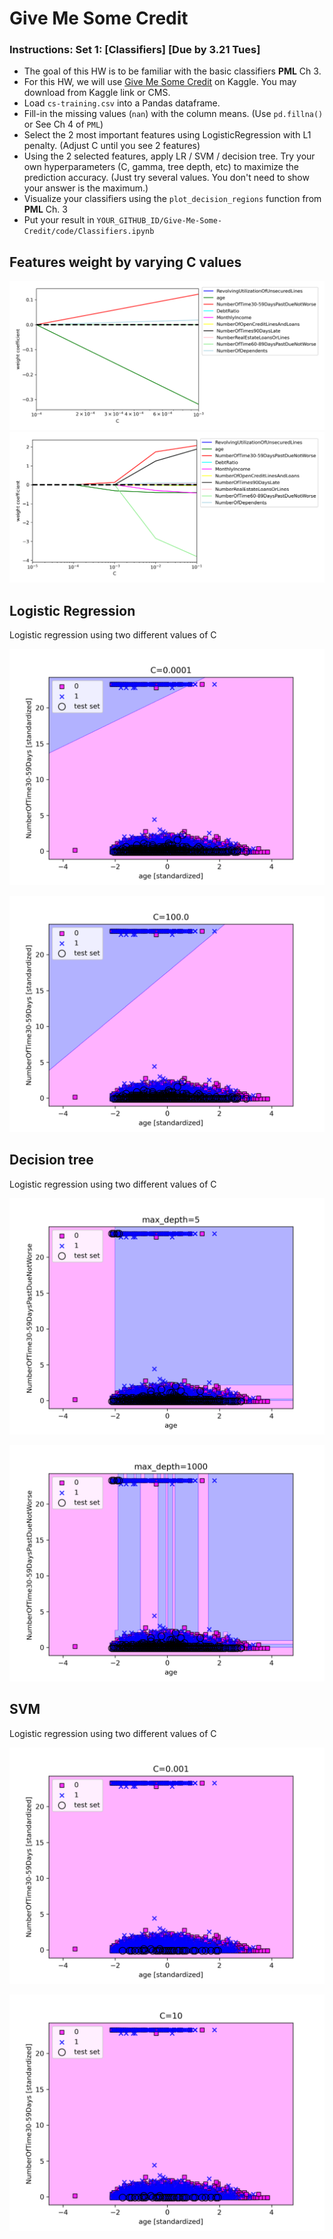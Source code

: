 # Give Me Some Credit

### Instructions: Set 1: [Classifiers] [Due by 3.21 Tues]
  * The goal of this HW is to be familiar with the basic classifiers __PML__ Ch 3. 
  * For this HW, we will use [Give Me Some Credit]([http://archive.ics.uci.edu/ml/datasets/Polish+companies+bankruptcy+data](https://www.kaggle.com/datasets/brycecf/give-me-some-credit-dataset)) on Kaggle. You may download from Kaggle link or CMS.
  * Load `cs-training.csv` into a Pandas dataframe.
  * Fill-in the missing values (`nan`) with the column means. (Use `pd.fillna()` or See Ch 4 of `PML`)
  * Select the 2 most important features using LogisticRegression with L1 penalty. (Adjust C until you see 2 features)
  * Using the 2 selected features, apply LR / SVM / decision tree. Try your own hyperparameters (C, gamma, tree depth, etc) to maximize the prediction accuracy. (Just try several values. You don't need to show your answer is the maximum.)
  * Visualize your classifiers using the `plot_decision_regions` function from __PML__ Ch. 3
  * Put your result in `YOUR_GITHUB_ID/Give-Me-Some-Credit/code/Classifiers.ipynb`


## Features weight by varying C values
![Features](https://github.com/martinbandung/Give-Me-Some-Credit/blob/main/code/images/plot_C2.png)
![Features more C range](https://github.com/martinbandung/Give-Me-Some-Credit/blob/main/code/images/plot_C.png)

## Logistic Regression
Logistic regression using two different values of C

![LR1](https://github.com/martinbandung/Give-Me-Some-Credit/blob/main/code/images/lr01.png)

![LR2](https://github.com/martinbandung/Give-Me-Some-Credit/blob/main/code/images/lr02.png)

## Decision tree
Logistic regression using two different values of C

![DT1](https://github.com/martinbandung/Give-Me-Some-Credit/blob/main/code/images/decision_depth5.png)

![DT2](https://github.com/martinbandung/Give-Me-Some-Credit/blob/main/code/images/decision_depth1000.png)

## SVM
Logistic regression using two different values of C

![SVM1](https://github.com/martinbandung/Give-Me-Some-Credit/blob/main/code/images/svm_lin_c_0001.png)

![SVM2](https://github.com/martinbandung/Give-Me-Some-Credit/blob/main/code/images/svm_lin_c_10.png)

<!--
<img src="https://github.com/martinbandung/Give-Me-Some-Credit/blob/main/code/images/lr01.png" width="50" height="50">
<img src="https://github.com/martinbandung/Give-Me-Some-Credit/blob/main/code/images/lr02.png" width="50" height="50">
-->



